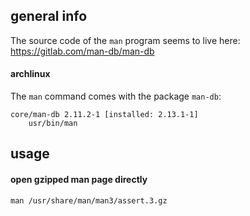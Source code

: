 ## general info

The source code of the `man` program seems to live here:\
https://gitlab.com/man-db/man-db

#### archlinux

The `man` command comes with the package `man-db`:
```
core/man-db 2.11.2-1 [installed: 2.13.1-1]
    usr/bin/man
```

## usage

#### open gzipped man page directly

```
man /usr/share/man/man3/assert.3.gz
```
